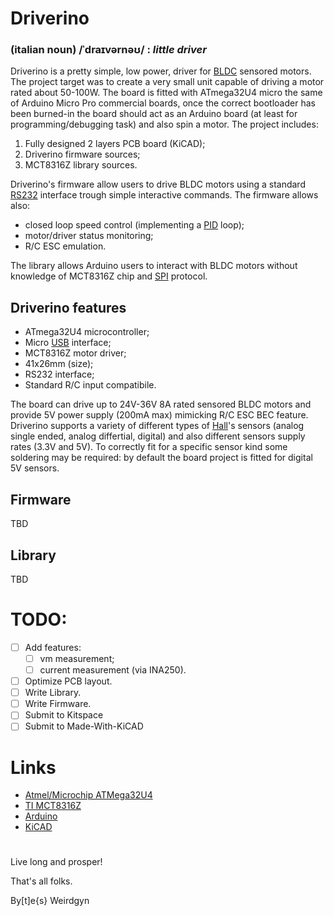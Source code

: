 # Driverino 

### (italian noun) /ˈdraɪvərnəʊ/ : *little driver*

Driverino is a pretty simple, low power, driver for [BLDC](https://en.wikipedia.org/wiki/Brushless_DC_electric_motor) sensored motors.
The project target was to create a very small unit capable of driving a motor rated about 50-100W.
The board is fitted with ATmega32U4 micro the same of Arduino Micro Pro commercial boards, once the correct bootloader has been burned-in the board should act as an Arduino board (at least for programming/debugging task) and also spin a motor.
The project includes:
 1. Fully designed 2 layers PCB board (KiCAD);
 2. Driverino firmware sources;
 3. MCT8316Z library sources.

Driverino's firmware allow users to drive BLDC motors using a standard [RS232](https://en.wikipedia.org/wiki/RS-232) interface trough simple interactive commands.
The firmware allows also:
* closed loop speed control (implementing a [PID](https://en.wikipedia.org/wiki/PID_controller) loop);
* motor/driver status monitoring;
* R/C ESC emulation.

The library allows Arduino users to interact with BLDC motors without knowledge of MCT8316Z chip and [SPI](https://en.wikipedia.org/wiki/Serial_Peripheral_Interface) protocol.

## Driverino features

* ATmega32U4 microcontroller;
* Micro [USB](https://en.wikipedia.org/wiki/USB) interface;
* MCT8316Z motor driver;
* 41x26mm (size);
* RS232 interface;
* Standard R/C input compatibile.

The board can drive up to 24V-36V 8A rated sensored BLDC motors and provide 5V power supply (200mA max) mimicking R/C ESC BEC feature.
Driverino supports a variety of different types of [Hall](https://en.wikipedia.org/wiki/Hall_effect_sensor)'s sensors (analog single ended, analog differtial, digital) and also different sensors supply rates (3.3V and 5V). To correctly fit for a specific sensor kind some soldering may be required: by default the board project is fitted for digital 5V sensors.

## Firmware

TBD

## Library

TBD

# TODO:

- [ ] Add features:
   - [ ] vm measurement;
   - [ ] current measurement (via INA250).
- [ ] Optimize PCB layout.
- [ ] Write Library.
- [ ] Write Firmware.
- [ ] Submit to Kitspace
- [ ] Submit to Made-With-KiCAD

# Links

* [Atmel/Microchip ATMega32U4](https://www.microchip.com/wwwproducts/en/ATmega32U4)
* [TI MCT8316Z](https://www.ti.com/product/MCT8316Z?keyMatch=MCT8316Z&tisearch=search-everything)
* [Arduino](https://www.arduino.cc/)
* [KiCAD](https://www.kicad.org/)

#

Live long and prosper!

That's all folks.

By[t]e{s} Weirdgyn
